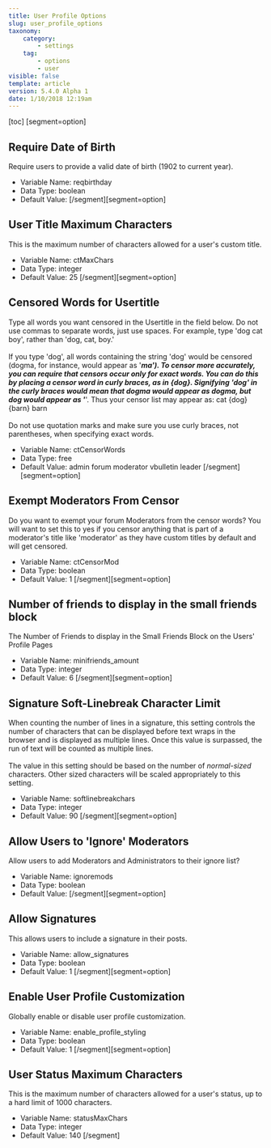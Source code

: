 ```yaml
---
title: User Profile Options
slug: user_profile_options
taxonomy:
    category:
        - settings
    tag:
        - options
        - user
visible: false
template: article
version: 5.4.0 Alpha 1
date: 1/10/2018 12:19am
---
```


[toc]
[segment=option]

## Require Date of Birth
Require users to provide a valid date of birth (1902 to current year).



- Variable Name: reqbirthday
- Data Type: boolean
- Default Value: 
[/segment][segment=option]

## User Title Maximum Characters
This is the maximum number of characters allowed for a user's custom title.



- Variable Name: ctMaxChars
- Data Type: integer
- Default Value: 25
[/segment][segment=option]

## Censored Words for Usertitle
Type all words you want censored in the Usertitle in the field below. Do not use commas to separate words, just use spaces. For example, type 'dog cat boy', rather than 'dog, cat, boy.'<br />
<br />
If you type 'dog', all words containing the string 'dog' would be censored (dogma, for instance, would appear as '***ma'). To censor more accurately, you can require that censors occur only for exact words. You can do this by placing a censor word in curly braces, as in {dog}. Signifying 'dog' in the curly braces would mean that dogma would appear as dogma, but dog would appear as '***'. Thus your censor list may appear as: cat {dog} {barn} barn<br />
<br />
Do not use quotation marks and make sure you use curly braces, not parentheses, when specifying exact words.



- Variable Name: ctCensorWords
- Data Type: free
- Default Value: admin forum moderator vbulletin leader
[/segment][segment=option]

## Exempt Moderators From Censor
Do you want to exempt your forum Moderators from the censor words? You will want to set this to yes if you censor anything that is part of a moderator's title like 'moderator' as they have custom titles by default and will get censored.



- Variable Name: ctCensorMod
- Data Type: boolean
- Default Value: 1
[/segment][segment=option]

## Number of friends to display in the small friends block
The Number of Friends to display in the Small Friends Block on the Users' Profile Pages



- Variable Name: minifriends_amount
- Data Type: integer
- Default Value: 6
[/segment][segment=option]

## Signature Soft-Linebreak Character Limit
When counting the number of lines in a signature, this setting controls the number of characters that can be displayed before text wraps in the browser and is displayed as multiple lines. Once this value is surpassed, the run of text will be counted as multiple lines.<br />
<br />
The value in this setting should be based on the number of <em>normal-sized</em> characters. Other sized characters will be scaled appropriately to this setting.



- Variable Name: softlinebreakchars
- Data Type: integer
- Default Value: 90
[/segment][segment=option]

## Allow Users to  'Ignore' Moderators
Allow users to add Moderators and Administrators to their ignore list?



- Variable Name: ignoremods
- Data Type: boolean
- Default Value: 
[/segment][segment=option]

## Allow Signatures
This allows users to include a signature in their posts.



- Variable Name: allow_signatures
- Data Type: boolean
- Default Value: 1
[/segment][segment=option]

## Enable User Profile Customization
Globally enable or disable user profile customization.



- Variable Name: enable_profile_styling
- Data Type: boolean
- Default Value: 1
[/segment][segment=option]

## User Status Maximum Characters
This is the maximum number of characters allowed for a user's status, up to a hard limit of 1000 characters.



- Variable Name: statusMaxChars
- Data Type: integer
- Default Value: 140
[/segment]